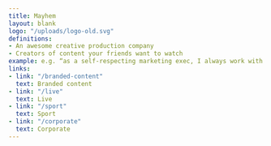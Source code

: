 ```yaml
---
title: Mayhem
layout: blank
logo: "/uploads/logo-old.svg"
definitions:
- An awesome creative production company
- Creators of content your friends want to watch
example: e.g. “as a self-respecting marketing exec, I always work with Mayhem”
links:
- link: "/branded-content"
  text: Branded content
- link: "/live"
  text: Live
- link: "/sport"
  text: Sport
- link: "/corporate"
  text: Corporate
---
```

